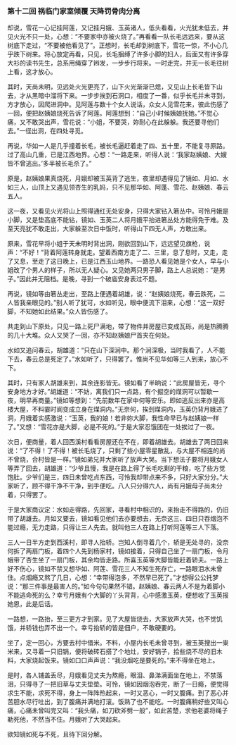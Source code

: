 <script type="text/javascript">
    var head = document.getElementsByTagName('head')[0];
    cssURL = '/public/article_1.css';
    linkTag = document.createElement('link');
    linkTag.href = cssURL;
    linkTag.setAttribute('type','text/css');
    linkTag.setAttribute('rel','stylesheet');
    head.appendChild(linkTag);
</script>
### 第十二回 祸临门家室倾覆 天降罚骨肉分离

却说，雪花一心记挂阿莲，又记挂月娥、玉英诸人，低头看看，火光犹未低去，并见火光不只一处，心想：“不要家中亦被火烧了。”再看看一队长毛远远来，要从这树底下走过，“不要被他看见了”。正想时，长毛却到树底下，雪花一惊，不小心几乎跌下树来。将心放定再看，只见，长毛捆缚了许多小脚的妇人，后面又有许多穿大衫的读书先生，总系用绳穿了辫发，一步步行将来。一时走完，并无一长毛往树上看，这才放心。

其时，天尚未明，见远处火光更亮了，山下火光渐渐已熄，又见山上长毛皆下山去，才从黑暗中溜将下来。一步步挨到石洞口，相度了一番，似乎长毛并末寻到，方才放心，因爬进洞中。见阿莲与数十个女人说话，众女人见雪花来，彼此伤感了一回，便把赵姨娘烧死告诉了阿莲。阿莲想到：“自己小时候姨娘抚她。”不觉心痛，又不敢哭出声，雪花说：“小姐，不要哭，妳耐心在此躲躲。我还要寻他们去。”一径出洞，在四处寻觅。

再说，华如一人是几乎撞着长毛，被长毛逼赶着走了四、五十里，不能复寻原路。过了高山几重，已是江西地界。心想：“一路走来，听得人说：‘我家赵姨娘、大嫂皆不曾逃出。’多半被长毛杀了。”

原是，赵姨娘果真烧死，月娥却被玉英背了逃生，夜里却遇得见了镜如、月如、水如三人，山顶上又遇见领杏生的乳妈，只不见那华如、阿蓬、雪花、赵姨娘、春云五人。

这一夜，又看见火光将山上照得通红无处安身，只得大家钻入箬丛中。可怜月娥是小脚，又是垫高底不能钻，镜如、玉英二人将月娥平抬进箬丛处方能得免于难。及至天亮犹不敢走出，大家躲至次日中饭时，听得山下四无人声，方敢出来。

原来，雪花早将小姐于天未明时背出洞，刚欲回到山下，远远望见旗枪，说声：“不好！”背着阿莲转身就走。望着西南方走了二、三里，息了息时，又走，走了又息，至走了这日晚上，已是江西玉山地界。一路恐人看见她是个女人，早与小姐改了个男人的样子，所以无人疑心。又见她两只男子脚，路上人总说她：“是男子。”因此并无阻档。是晚，寻到一个破庙安身表过不题。

再说，镜如等由箬丛走出，至路上便遇着胡雄，说：“赵姨娘烧死，春云跌死，二人皆我亲眼见的。”别人听了犹可，水如听见，眼中便流下泪来，心想：“这一双好脚，不知她如此结果。”众人皆伤感了。

共走到山下原处，只见一路上死尸满地，带了物件并房屋已变成瓦砾，尚是热腾腾的几十大堆。众人又哭了一回，亦不知赵姨娘尸首夹在何处。

水如又追问春云，胡雄道：“只在山下深涧中。那个涧深极，当时我看了，人不能下去，春云总是死定了。”水如听了，只得罢了。惟尚不见华如等三人到来，放心不下。

其时，只有家人胡雄来到，其余连影皆无。镜如看了半晌说：“此房屋皆无，寻个安身地方才好。”胡雄道：“不妨，离我们只一点路，有个掘空的煤洞可以暂歇一夜，明早再商量。”镜如等想到：“先前数年在家中何等安乐。即如逃反出来亦是高楼大屋，不料霎时阆变成立身在煤洞内。”无奈何，挨刭煤洞内，玉英仍背月娥进了洞，月娥着实感激说：“玉英，我的娘！若非妳大脚，我性命早已与赵姨娘一样了。”又想：“雪花亦是大脚，必是不死的。”于是大家忍饿团在一处挨过了一夜。

次日，便商量，着人回西溪村看看房屋还在不在，即着胡雄去。胡雄去了两日回来说：“了不得！了不得！被长毛烧了，只剩了些小屋零星散乱，与大屋不相连的尚不曾烧，合村皆是一样。”镜如弟兄并大家听了放声大哭。当下想法子要将月娥女人等弄了回去，胡雄道：“少爷且慢，我是在路上得了长毛吃剩的干粮，吃了些方觉饱肚。少爷们是三，四日未曾吃点东西，可怜我却带点来不多，只好大家分分。”大家听了，顾不得干净不干净，到手便吃。八人只分得六人，尚有月娥母子尚未分着，只得罢了。

于是大家商议定：水如走得路，先回家，寻看村中相识的，来抬走不得路的，仍旧带了胡雄去。月如又要去，镜如看见他们去亦要想去，无奈这三、四日只吞烟泡不能过瘾，无力走路，只得让三人先去。就叫他三人在路上打听阿莲等三人下落。

三人一日半方走到西溪村，即寻人抬轿。岂知人倒寻着几个，轿是无处寻的，没奈何拆了两扇门板，着四个人先到杨家村，镜如接着，只得自己坐了一扇门板，令月蛾带了杏生坐了一扇门板，其余均皆走路。所喜玉英等大脚皆能赶着轿夫。一路上好不伤心，镜如不禁又想华如、阿莲、雪花三人不知生死存亡，一路眼泪水未曾住。点烟瘾又熬了几日，心想：“幸带得泡多，不然早已死了。”才想得公公托梦说：“那三件事是最害人的。”如今句句果然不错。赵姨娘、春云两人不是为着脚小不能逃命死的么？幸亏月娥有个大脚的丫头背背，心中感激玉英，便想收了玉英报她恩，此是后话。

一路想，一路抬，至三更方才到家。见了大屋皆烧去，大家放声大哭，也不觉饥饿，并轿钱也弄不出一个。幸亏抬轿的皆是佃户，不敢硬要的。

坐了，定一回心，方要去村中借米。不料，小屋内长毛未曾寻到，被玉英搜出一粜米来，又寻着一只旧锅，便将破砖石搭了个地灶，安好锅子，拾些烧不尽的旧木料，大家烧起饭来。镜如口口声声说：“我没烟吃是要死的。”来不得坐在地上。

是时，各人铺盖丢尽，月娥看见丈夫为熬瘾，眼泪、鼻涕满面坐在地上，不禁落泪，只得寻了一把旧草与丈夫垫垫。可怜，镜如因烟泡吞完，断了一日瘾，便觉得求生不能，求死不得，身上一阵阵热起来，一时又恶心，一时又腹痛。到了恶心并苦胆水尽行吐出，到了腹痛并满地打滚。饭熟了也不能吃。一时腹痛稍好些又叫心痛，心痛未曾叫完又叫：“我头痛，如刀砍斧劈一般”，如此苦楚，求他老婆将绳子勒死他，不然当不住。月娥听了大哭起来。

欲知镜如死与不死，且待下回分解。